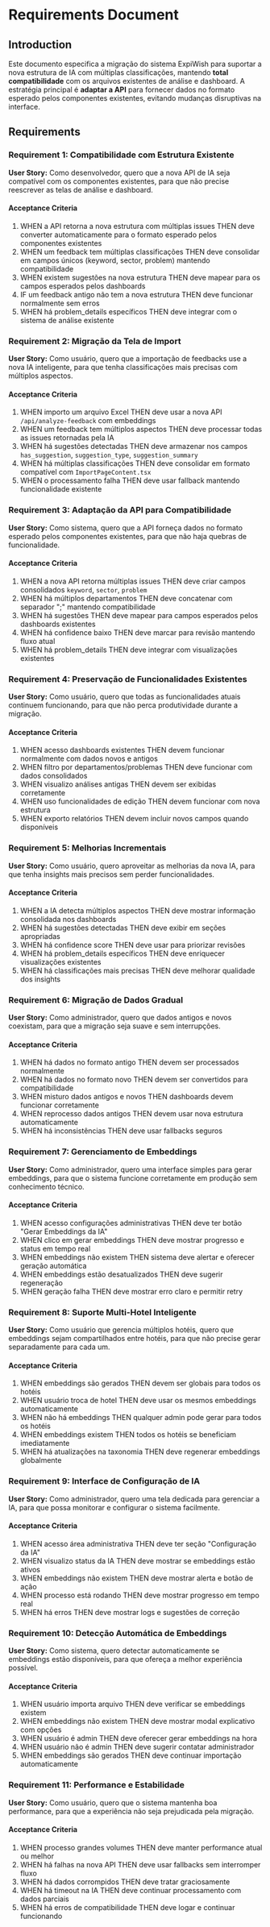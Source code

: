 # Requirements Document

## Introduction

Este documento especifica a migração do sistema ExpiWish para suportar a nova estrutura de IA com múltiplas classificações, mantendo **total compatibilidade** com os arquivos existentes de análise e dashboard. A estratégia principal é **adaptar a API** para fornecer dados no formato esperado pelos componentes existentes, evitando mudanças disruptivas na interface.

## Requirements

### Requirement 1: Compatibilidade com Estrutura Existente

**User Story:** Como desenvolvedor, quero que a nova API de IA seja compatível com os componentes existentes, para que não precise reescrever as telas de análise e dashboard.

#### Acceptance Criteria

1. WHEN a API retorna a nova estrutura com múltiplas issues THEN deve converter automaticamente para o formato esperado pelos componentes existentes
2. WHEN um feedback tem múltiplas classificações THEN deve consolidar em campos únicos (keyword, sector, problem) mantendo compatibilidade
3. WHEN existem sugestões na nova estrutura THEN deve mapear para os campos esperados pelos dashboards
4. IF um feedback antigo não tem a nova estrutura THEN deve funcionar normalmente sem erros
5. WHEN há problem_details específicos THEN deve integrar com o sistema de análise existente

### Requirement 2: Migração da Tela de Import

**User Story:** Como usuário, quero que a importação de feedbacks use a nova IA inteligente, para que tenha classificações mais precisas com múltiplos aspectos.

#### Acceptance Criteria

1. WHEN importo um arquivo Excel THEN deve usar a nova API `/api/analyze-feedback` com embeddings
2. WHEN um feedback tem múltiplos aspectos THEN deve processar todas as issues retornadas pela IA
3. WHEN há sugestões detectadas THEN deve armazenar nos campos `has_suggestion`, `suggestion_type`, `suggestion_summary`
4. WHEN há múltiplas classificações THEN deve consolidar em formato compatível com `ImportPageContent.tsx`
5. WHEN o processamento falha THEN deve usar fallback mantendo funcionalidade existente

### Requirement 3: Adaptação da API para Compatibilidade

**User Story:** Como sistema, quero que a API forneça dados no formato esperado pelos componentes existentes, para que não haja quebras de funcionalidade.

#### Acceptance Criteria

1. WHEN a nova API retorna múltiplas issues THEN deve criar campos consolidados `keyword`, `sector`, `problem`
2. WHEN há múltiplos departamentos THEN deve concatenar com separador ";" mantendo compatibilidade
3. WHEN há sugestões THEN deve mapear para campos esperados pelos dashboards existentes
4. WHEN há confidence baixo THEN deve marcar para revisão mantendo fluxo atual
5. WHEN há problem_details THEN deve integrar com visualizações existentes

### Requirement 4: Preservação de Funcionalidades Existentes

**User Story:** Como usuário, quero que todas as funcionalidades atuais continuem funcionando, para que não perca produtividade durante a migração.

#### Acceptance Criteria

1. WHEN acesso dashboards existentes THEN devem funcionar normalmente com dados novos e antigos
2. WHEN filtro por departamentos/problemas THEN deve funcionar com dados consolidados
3. WHEN visualizo análises antigas THEN devem ser exibidas corretamente
4. WHEN uso funcionalidades de edição THEN devem funcionar com nova estrutura
5. WHEN exporto relatórios THEN devem incluir novos campos quando disponíveis

### Requirement 5: Melhorias Incrementais

**User Story:** Como usuário, quero aproveitar as melhorias da nova IA, para que tenha insights mais precisos sem perder funcionalidades.

#### Acceptance Criteria

1. WHEN a IA detecta múltiplos aspectos THEN deve mostrar informação consolidada nos dashboards
2. WHEN há sugestões detectadas THEN deve exibir em seções apropriadas
3. WHEN há confidence score THEN deve usar para priorizar revisões
4. WHEN há problem_details específicos THEN deve enriquecer visualizações existentes
5. WHEN há classificações mais precisas THEN deve melhorar qualidade dos insights

### Requirement 6: Migração de Dados Gradual

**User Story:** Como administrador, quero que dados antigos e novos coexistam, para que a migração seja suave e sem interrupções.

#### Acceptance Criteria

1. WHEN há dados no formato antigo THEN devem ser processados normalmente
2. WHEN há dados no formato novo THEN devem ser convertidos para compatibilidade
3. WHEN misturo dados antigos e novos THEN dashboards devem funcionar corretamente
4. WHEN reprocesso dados antigos THEN devem usar nova estrutura automaticamente
5. WHEN há inconsistências THEN deve usar fallbacks seguros

### Requirement 7: Gerenciamento de Embeddings

**User Story:** Como administrador, quero uma interface simples para gerar embeddings, para que o sistema funcione corretamente em produção sem conhecimento técnico.

#### Acceptance Criteria

1. WHEN acesso configurações administrativas THEN deve ter botão "Gerar Embeddings da IA"
2. WHEN clico em gerar embeddings THEN deve mostrar progresso e status em tempo real
3. WHEN embeddings não existem THEN sistema deve alertar e oferecer geração automática
4. WHEN embeddings estão desatualizados THEN deve sugerir regeneração
5. WHEN geração falha THEN deve mostrar erro claro e permitir retry

### Requirement 8: Suporte Multi-Hotel Inteligente

**User Story:** Como usuário que gerencia múltiplos hotéis, quero que embeddings sejam compartilhados entre hotéis, para que não precise gerar separadamente para cada um.

#### Acceptance Criteria

1. WHEN embeddings são gerados THEN devem ser globais para todos os hotéis
2. WHEN usuário troca de hotel THEN deve usar os mesmos embeddings automaticamente
3. WHEN não há embeddings THEN qualquer admin pode gerar para todos os hotéis
4. WHEN embeddings existem THEN todos os hotéis se beneficiam imediatamente
5. WHEN há atualizações na taxonomia THEN deve regenerar embeddings globalmente

### Requirement 9: Interface de Configuração de IA

**User Story:** Como administrador, quero uma tela dedicada para gerenciar a IA, para que possa monitorar e configurar o sistema facilmente.

#### Acceptance Criteria

1. WHEN acesso área administrativa THEN deve ter seção "Configuração da IA"
2. WHEN visualizo status da IA THEN deve mostrar se embeddings estão ativos
3. WHEN embeddings não existem THEN deve mostrar alerta e botão de ação
4. WHEN processo está rodando THEN deve mostrar progresso em tempo real
5. WHEN há erros THEN deve mostrar logs e sugestões de correção

### Requirement 10: Detecção Automática de Embeddings

**User Story:** Como sistema, quero detectar automaticamente se embeddings estão disponíveis, para que ofereça a melhor experiência possível.

#### Acceptance Criteria

1. WHEN usuário importa arquivo THEN deve verificar se embeddings existem
2. WHEN embeddings não existem THEN deve mostrar modal explicativo com opções
3. WHEN usuário é admin THEN deve oferecer gerar embeddings na hora
4. WHEN usuário não é admin THEN deve sugerir contatar administrador
5. WHEN embeddings são gerados THEN deve continuar importação automaticamente

### Requirement 11: Performance e Estabilidade

**User Story:** Como usuário, quero que o sistema mantenha boa performance, para que a experiência não seja prejudicada pela migração.

#### Acceptance Criteria

1. WHEN processo grandes volumes THEN deve manter performance atual ou melhor
2. WHEN há falhas na nova API THEN deve usar fallbacks sem interromper fluxo
3. WHEN há dados corrompidos THEN deve tratar graciosamente
4. WHEN há timeout na IA THEN deve continuar processamento com dados parciais
5. WHEN há erros de compatibilidade THEN deve logar e continuar funcionando